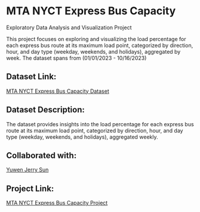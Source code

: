 # MTA NYCT Express Bus Capacity
Exploratory Data Analysis and Visualization Project

This project focuses on exploring and visualizing the load percentage for each express bus route at its maximum load point, categorized by direction, hour, and day type (weekday, weekends, and holidays), aggregated by week. The dataset spans from (01/01/2023 - 10/16/2023)

## Dataset Link:
[MTA NYCT Express Bus Capacity Dataset](https://catalog.data.gov/dataset/mta-nyct-express-bus-capacity-beginning-2023)

## Dataset Description:
The dataset provides insights into the load percentage for each express bus route at its maximum load point, categorized by direction, hour, and day type (weekday, weekends, and holidays), aggregated weekly.

## Collaborated with:
[Yuwen Jerry Sun](https://www.linkedin.com/in/yuwen-jerry-sun-66757a1b0/)

## Project Link:
[MTA NYCT Express Bus Capacity Project](https://jerryson520.github.io/MTA_NYCT/)

